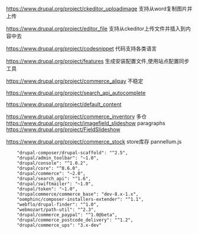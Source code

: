 https://www.drupal.org/project/ckeditor_uploadimage 支持从word复制图片并上传

https://www.drupal.org/project/editor_file  支持从ckeditor上传文件并插入到内容中去

https://www.drupal.org/project/codesnippet 代码支持各类语言

https://www.drupal.org/project/features  生成安装配置文件,使用站点配置同步工具

https://www.drupal.org/project/commerce_alipay 不稳定

https://www.drupal.org/project/search_api_autocomplete

https://www.drupal.org/project/default_content 

https://www.drupal.org/project/commerce_inventory 多仓
https://www.drupal.org/project/imagefield_slideshow
paragraphs
https://www.drupal.org/project/FieldSlideshow

https://www.drupal.org/project/commerce_stock store库存
pannellum.js


        "drupal-composer/drupal-scaffold": "^2.5",
        "drupal/admin_toolbar": "~1.0",
        "drupal/console": "^1.0.2",
        "drupal/core": "^8.6.0",
        "drupal/commerce": "~2.0",
        "drupal/search_api": "^1.6",
        "drupal/swiftmailer": "~1.0",
        "drupal/token": "~1.0",
        "drupalcommerce/commerce_base": "dev-8.x-1.x",
        "oomphinc/composer-installers-extender": "^1.1",
        "webflo/drupal-finder": "^1.0",
        "webmozart/path-util": "^2.3",
        "drupal/commerce_paypal": "^1.0@beta",
        "drupal/commerce_postcode_delivery": "^1.2",
        "drupal/commerce_ups": "3.x-dev"

